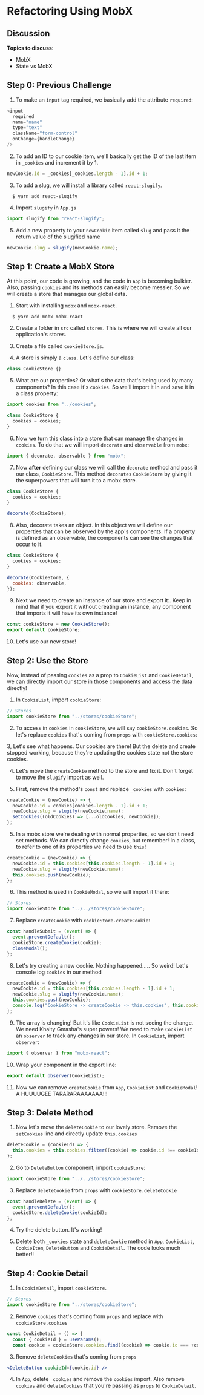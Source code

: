 # Refactoring Using MobX

## Discussion

**Topics to discuss:**

- MobX
- State vs MobX

## Step 0: Previous Challenge

1. To make an `input` tag required, we basically add the attribute `required`:

```javascript
<input
  required
  name="name"
  type="text"
  className="form-control"
  onChange={handleChange}
/>
```

2. To add an ID to our cookie item, we'll basically get the ID of the last item in `_cookies` and increment it by 1.

```javascript
newCookie.id = _cookies[_cookies.length - 1].id + 1;
```

3. To add a slug, we will install a library called [`react-slugify`](https://www.npmjs.com/package/react-slugify).

```shell
  $ yarn add react-slugify
```

4. Import `slugify` in `App.js`

```javascript
import slugify from "react-slugify";
```

5. Add a new property to your `newCookie` item called `slug` and pass it the return value of the slugified name

```javascript
newCookie.slug = slugify(newCookie.name);
```

## Step 1: Create a MobX Store

At this point, our code is growing, and the code in `App` is becoming bulkier. Also, passing `cookies` and its methods can easily become messier. So we will create a store that manages our global data.

1. Start with installing `mobx` and `mobx-react`.

```shell
  $ yarn add mobx mobx-react
```

2. Create a folder in `src` called `stores`. This is where we will create all our application's stores.

3. Create a file called `cookieStore.js`.

4. A store is simply a `class`. Let's define our class:

```javascript
class CookieStore {}
```

5. What are our properties? Or what's the data that's being used by many components? In this case it's `cookies`. So we'll import it in and save it in a class property:

```javascript
import cookies from "../cookies";

class CookieStore {
  cookies = cookies;
}
```

6. Now we turn this class into a store that can manage the changes in `cookies`. To do that we will import `decorate` and `observable` from `mobx`:

```javascript
import { decorate, observable } from "mobx";
```

7. Now **after** defining our class we will call the `decorate` method and pass it our class, `CookieStore`. This method `decorates` `CookieStore` by giving it the superpowers that will turn it to a mobx store.

```javascript
class CookieStore {
  cookies = cookies;
}

decorate(CookieStore);
```

8. Also, decorate takes an object. In this object we will define our properties that can be observed by the app's components. If a property is defined as an observable, the components can see the changes that occur to it.

```javascript
class CookieStore {
  cookies = cookies;
}

decorate(CookieStore, {
  cookies: observable,
});
```

9. Next we need to create an instance of our store and export it:. Keep in mind that if you export it without creating an instance, any component that imports it will have its own instance!

```javascript
const cookieStore = new CookieStore();
export default cookieStore;
```

10. Let's use our new store!

## Step 2: Use the Store

Now, instead of passing `cookies` as a prop to `CookieList` and `CookieDetail`, we can directly import our store in those components and access the data directly!

1. In `CookieList`, import `cookieStore`:

```javascript
// Stores
import cookieStore from "../stores/cookieStore";
```

2. To access in `cookies` in `cookieStore`, we will say `cookieStore.cookies`. So let's replace `cookies` that's coming from `props` with `cookieStore.cookies`:

3, Let's see what happens. Our cookies are there! But the delete and create stopped working, because they're updating the cookies state not the store cookies.

4. Let's move the `createCookie` method to the store and fix it. Don't forget to move the `slugify` import as well.

5. First, remove the method's `const` and replace `_cookies` with `cookies`:

```javascript
createCookie = (newCookie) => {
  newCookie.id = cookies[cookies.length - 1].id + 1;
  newCookie.slug = slugify(newCookie.name);
  setCookies((oldCookies) => [...oldCookies, newCookie]);
};
```

5. In a mobx store we're dealing with normal properties, so we don't need set methods. We can directly change `cookies`, but remember! In a class, to refer to one of its properties we need to use `this`!

```javascript
createCookie = (newCookie) => {
  newCookie.id = this.cookies[this.cookies.length - 1].id + 1;
  newCookie.slug = slugify(newCookie.name);
  this.cookies.push(newCookie);
};
```

6. This method is used in `CookieModal`, so we will import it there:

```javascript
// Stores
import cookieStore from "../../stores/cookieStore";
```

7. Replace `createCookie` with `cookieStore.createCookie`:

```javascript
const handleSubmit = (event) => {
  event.preventDefault();
  cookieStore.createCookie(cookie);
  closeModal();
};
```

8. Let's try creating a new cookie. Nothing happened..... So weird! Let's console log `cookies` in our method

```javascript
createCookie = (newCookie) => {
  newCookie.id = this.cookies[this.cookies.length - 1].id + 1;
  newCookie.slug = slugify(newCookie.name);
  this.cookies.push(newCookie);
  console.log("CookieStore -> createCookie -> this.cookies", this.cookies);
};
```

9. The array is changing! But it's like `CookieList` is not seeing the change. We need Khalty Gmasha's super powers! We need to make `CookieList` an `observer` to track any changes in our store. In `CookieList`, import `observer`:

```javascript
import { observer } from "mobx-react";
```

10. Wrap your component in the export line:

```javascript
export default observer(CookieList);
```

11. Now we can remove `createCookie` from `App`, `CookieList` and `CookieModal`! A HUUUUGEE TARARARAAAAAAA!!!

## Step 3: Delete Method

1. Now let's move the `deleteCookie` to our lovely store. Remove the `setCookies` line and directly update `this.cookies`

```javascript
deleteCookie = (cookieId) => {
  this.cookies = this.cookies.filter((cookie) => cookie.id !== cookieId);
};
```

2. Go to `DeleteButton` component, import `cookieStore`:

```javascript
import cookieStore from "../../stores/cookieStore";
```

3. Replace `deleteCookie` from `props` with `cookieStore.deleteCookie`

```javascript
const handleDelete = (event) => {
  event.preventDefault();
  cookieStore.deleteCookie(cookieId);
};
```

4. Try the delete button. It's working!

5. Delete both `_cookies` state and `deleteCookie` method in `App`, `CookieList`, `CookieItem`, `DeleteButton` and `CookieDetail`. The code looks much better!!

## Step 4: Cookie Detail

1. In `CookieDetail`, import `cookieStore`.

```javascript
// Stores
import cookieStore from "../stores/cookieStore";
```

2. Remove `cookies` that's coming from `props` and replace with `cookieStore.cookies`

```javascript
const CookieDetail = () => {
  const { cookieId } = useParams();
  const cookie = cookieStore.cookies.find((cookie) => cookie.id === +cookieId);
```

3. Remove `deleteCookies` that's coming from `props`

```jsx
<DeleteButton cookieId={cookie.id} />
```

4. In `App`, delete `_cookies` and remove the `cookies` import. Also remove `cookies` and `deleteCookies` that you're passing as `props` to `CookieDetail`.
